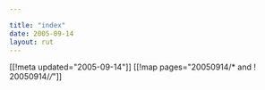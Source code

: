 ```yaml
---

title: "index"
date: 2005-09-14
layout: rut
---
```


[[!meta updated="2005-09-14"]]
[[!map pages="20050914/* and ! 20050914/*/*"]]
